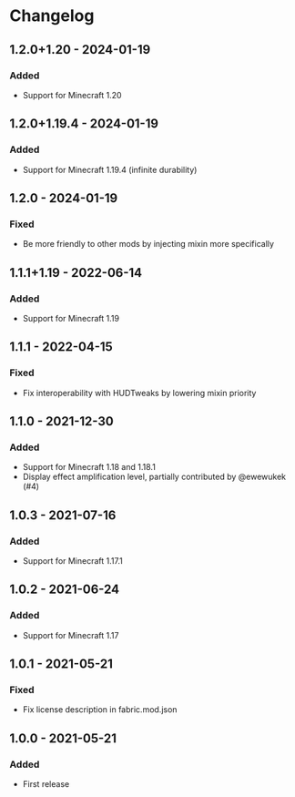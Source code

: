 # Changelog

## 1.2.0+1.20 - 2024-01-19

### Added

- Support for Minecraft 1.20

## 1.2.0+1.19.4 - 2024-01-19

### Added

- Support for Minecraft 1.19.4 (infinite durability)

## 1.2.0 - 2024-01-19

### Fixed

-  Be more friendly to other mods by injecting mixin more specifically

## 1.1.1+1.19 - 2022-06-14

### Added

- Support for Minecraft 1.19

## 1.1.1 - 2022-04-15

### Fixed

-  Fix interoperability with HUDTweaks by lowering mixin priority

## 1.1.0 - 2021-12-30

### Added

- Support for Minecraft 1.18 and 1.18.1
- Display effect amplification level, partially contributed by @ewewukek (#4)

## 1.0.3 - 2021-07-16

### Added

- Support for Minecraft 1.17.1

## 1.0.2 - 2021-06-24

### Added

- Support for Minecraft 1.17

## 1.0.1 - 2021-05-21

### Fixed

-  Fix license description in fabric.mod.json

## 1.0.0 - 2021-05-21

### Added

- First release
